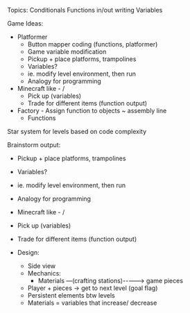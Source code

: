Topics:
Conditionals
Functions
in/out
writing
Variables

Game Ideas:
- Platformer
    - Button mapper coding (functions, platformer)
    - Game variable modification
    - Pickup + place platforms, trampolines
    - Variables?
    - ie. modify level environment, then run
    - Analogy for programming
- Minecraft like - /
    - Pick up (variables)
    - Trade for different items (function output)
- Factory - Assign function to objects ~ assembly line
    - Functions

Star system for levels based on code complexity

Brainstorm output:
- Pickup + place platforms, trampolines
- Variables?
- ie. modify level environment, then run
- Analogy for programming
- Minecraft like - /
- Pick up (variables)
- Trade for different items (function output)

- Design:
	- Side view
	- Mechanics:
		- Materials —(crafting stations)-----> game pieces
    - Player + pieces -> get to next level (goal flag)
    - Persistent elements btw levels
    - Materials = variables that increase/ decrease